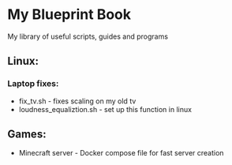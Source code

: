 # My Blueprint Book

My library of useful scripts, guides and programs

## Linux:
### Laptop fixes:
- fix_tv.sh - fixes scaling on my old tv
- loudness_equaliztion.sh - set up this function in linux

## Games:
- Minecraft server - Docker compose file for fast server creation
